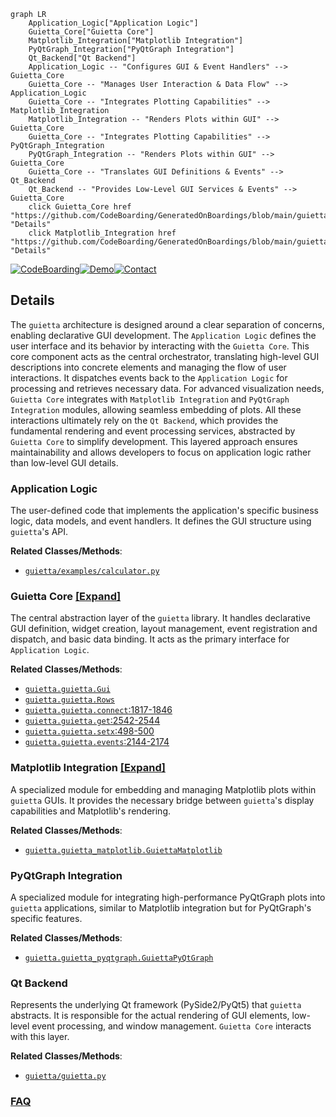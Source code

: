 ```mermaid
graph LR
    Application_Logic["Application Logic"]
    Guietta_Core["Guietta Core"]
    Matplotlib_Integration["Matplotlib Integration"]
    PyQtGraph_Integration["PyQtGraph Integration"]
    Qt_Backend["Qt Backend"]
    Application_Logic -- "Configures GUI & Event Handlers" --> Guietta_Core
    Guietta_Core -- "Manages User Interaction & Data Flow" --> Application_Logic
    Guietta_Core -- "Integrates Plotting Capabilities" --> Matplotlib_Integration
    Matplotlib_Integration -- "Renders Plots within GUI" --> Guietta_Core
    Guietta_Core -- "Integrates Plotting Capabilities" --> PyQtGraph_Integration
    PyQtGraph_Integration -- "Renders Plots within GUI" --> Guietta_Core
    Guietta_Core -- "Translates GUI Definitions & Events" --> Qt_Backend
    Qt_Backend -- "Provides Low-Level GUI Services & Events" --> Guietta_Core
    click Guietta_Core href "https://github.com/CodeBoarding/GeneratedOnBoardings/blob/main/guietta/Guietta_Core.md" "Details"
    click Matplotlib_Integration href "https://github.com/CodeBoarding/GeneratedOnBoardings/blob/main/guietta/Matplotlib_Integration.md" "Details"
```

[![CodeBoarding](https://img.shields.io/badge/Generated%20by-CodeBoarding-9cf?style=flat-square)](https://github.com/CodeBoarding/GeneratedOnBoardings)[![Demo](https://img.shields.io/badge/Try%20our-Demo-blue?style=flat-square)](https://www.codeboarding.org/demo)[![Contact](https://img.shields.io/badge/Contact%20us%20-%20contact@codeboarding.org-lightgrey?style=flat-square)](mailto:contact@codeboarding.org)

## Details

The `guietta` architecture is designed around a clear separation of concerns, enabling declarative GUI development. The `Application Logic` defines the user interface and its behavior by interacting with the `Guietta Core`. This core component acts as the central orchestrator, translating high-level GUI descriptions into concrete elements and managing the flow of user interactions. It dispatches events back to the `Application Logic` for processing and retrieves necessary data. For advanced visualization needs, `Guietta Core` integrates with `Matplotlib Integration` and `PyQtGraph Integration` modules, allowing seamless embedding of plots. All these interactions ultimately rely on the `Qt Backend`, which provides the fundamental rendering and event processing services, abstracted by `Guietta Core` to simplify development. This layered approach ensures maintainability and allows developers to focus on application logic rather than low-level GUI details.

### Application Logic
The user-defined code that implements the application's specific business logic, data models, and event handlers. It defines the GUI structure using `guietta`'s API.


**Related Classes/Methods**:

- <a href="https://github.com/alfiopuglisi/guietta/blob/master/guietta/examples/calculator.py" target="_blank" rel="noopener noreferrer">`guietta/examples/calculator.py`</a>


### Guietta Core [[Expand]](./Guietta_Core.md)
The central abstraction layer of the `guietta` library. It handles declarative GUI definition, widget creation, layout management, event registration and dispatch, and basic data binding. It acts as the primary interface for `Application Logic`.


**Related Classes/Methods**:

- <a href="https://github.com/alfiopuglisi/guietta/blob/master/guietta/guietta.py" target="_blank" rel="noopener noreferrer">`guietta.guietta.Gui`</a>
- <a href="https://github.com/alfiopuglisi/guietta/blob/master/guietta/guietta.py" target="_blank" rel="noopener noreferrer">`guietta.guietta.Rows`</a>
- <a href="https://github.com/alfiopuglisi/guietta/blob/master/guietta/guietta.py#L1817-L1846" target="_blank" rel="noopener noreferrer">`guietta.guietta.connect`:1817-1846</a>
- <a href="https://github.com/alfiopuglisi/guietta/blob/master/guietta/guietta.py#L2542-L2544" target="_blank" rel="noopener noreferrer">`guietta.guietta.get`:2542-2544</a>
- <a href="https://github.com/alfiopuglisi/guietta/blob/master/guietta/guietta.py#L498-L500" target="_blank" rel="noopener noreferrer">`guietta.guietta.setx`:498-500</a>
- <a href="https://github.com/alfiopuglisi/guietta/blob/master/guietta/guietta.py#L2144-L2174" target="_blank" rel="noopener noreferrer">`guietta.guietta.events`:2144-2174</a>


### Matplotlib Integration [[Expand]](./Matplotlib_Integration.md)
A specialized module for embedding and managing Matplotlib plots within `guietta` GUIs. It provides the necessary bridge between `guietta`'s display capabilities and Matplotlib's rendering.


**Related Classes/Methods**:

- <a href="https://github.com/alfiopuglisi/guietta/blob/master/guietta/guietta_matplotlib.py" target="_blank" rel="noopener noreferrer">`guietta.guietta_matplotlib.GuiettaMatplotlib`</a>


### PyQtGraph Integration
A specialized module for integrating high-performance PyQtGraph plots into `guietta` applications, similar to Matplotlib integration but for PyQtGraph's specific features.


**Related Classes/Methods**:

- <a href="https://github.com/alfiopuglisi/guietta/blob/master/guietta/guietta_pyqtgraph.py" target="_blank" rel="noopener noreferrer">`guietta.guietta_pyqtgraph.GuiettaPyQtGraph`</a>


### Qt Backend
Represents the underlying Qt framework (PySide2/PyQt5) that `guietta` abstracts. It is responsible for the actual rendering of GUI elements, low-level event processing, and window management. `Guietta Core` interacts with this layer.


**Related Classes/Methods**:

- <a href="https://github.com/alfiopuglisi/guietta/blob/master/guietta/guietta.py" target="_blank" rel="noopener noreferrer">`guietta/guietta.py`</a>




### [FAQ](https://github.com/CodeBoarding/GeneratedOnBoardings/tree/main?tab=readme-ov-file#faq)